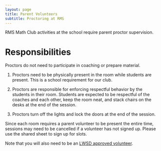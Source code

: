 ```yaml
---
layout: page
title: Parent Volunteers
subtitle: Proctoring at RMS
---
```


RMS Math Club activities at the school require parent proctor supervision.

# Responsibilities
Proctors do not need to participate in coaching or prepare material.

1. Proctors need to be physically present in the room while students are present. This is a school requirement for our club.

2. Proctors are responsible for enforcing respectful behavior by the students in their room. Students are expected to be 
respectful of the coaches and each other, keep the room neat, and stack chairs on the desks at the end of the session.

3. Proctors turn off the lights and lock the doors at the end of the session.

Since each room requires a parent volunteer to be present the entire time, sessions may need to be cancelled if a volunteer 
has not signed up. Please use the shared sheet to sign up for slots.

Note that you will also need to be an
<a href="https://www.lwsd.org/get-involved/volunteering-in-lwsd" target="_blank">LWSD approved volunteer</a>.